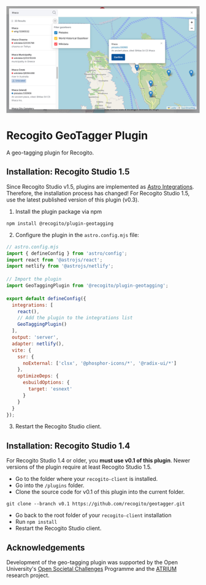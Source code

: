 ![A screenshot of the Recogito Geo-Tagging plugin](/screenshot.jpg "A screenshot of the Recogito Geo-Tagging plugin")

# Recogito GeoTagger Plugin

A geo-tagging plugin for Recogito.

## Installation: Recogito Studio 1.5

Since Recogito Studio v1.5, plugins are implemented as [Astro Integrations](https://astro.build/integrations/). Therefore, the installation process has changed! For Recogito Studio 1.5, use the latest published version
of this plugin (v0.3).

1. Install the plugin package via npm

```
npm install @recogito/plugin-geotagging
```

2. Configure the plugin in the `astro.config.mjs` file:

```js
// astro.config.mjs
import { defineConfig } from 'astro/config';
import react from '@astrojs/react';
import netlify from '@astrojs/netlify';

// Import the plugin
import GeoTaggingPlugin from '@recogito/plugin-geotagging';

export default defineConfig({
  integrations: [
    react(),
    // Add the plugin to the integrations list
    GeoTaggingPlugin()
  ],
  output: 'server',
  adapter: netlify(),
  vite: {
    ssr: {
      noExternal: ['clsx', '@phosphor-icons/*', '@radix-ui/*']
    },
    optimizeDeps: {
      esbuildOptions: {
        target: 'esnext'
      }
    }
  }
});
```

3. Restart the Recogito Studio client.

## Installation: Recogito Studio 1.4

For Recogito Studio 1.4 or older, you **must use v0.1 of this plugin**. Newer versions of the plugin
require at least Recogito Studio 1.5. 

- Go to the folder where your `recogito-client` is installed.
- Go into the `/plugins` folder.
- Clone the source code for v0.1 of this plugin into the current folder.

```
git clone --branch v0.1 https://github.com/recogito/geotagger.git
```

- Go back to the root folder of your `recogito-client` installation 
- Run `npm install`
- Restart the Recogito Studio client.

## Acknowledgements

Development of the geo-tagging plugin was supported by the Open University's [Open Societal Challenges](https://societal-challenges.open.ac.uk/) Programme and the [ATRIUM](https://atrium-research.eu/) research project.